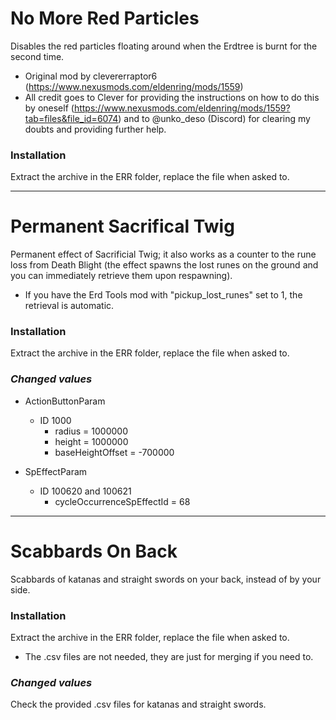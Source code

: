 # No More Red Particles
Disables the red particles floating around when the Erdtree is burnt for the second time.
- Original mod by clevererraptor6 (https://www.nexusmods.com/eldenring/mods/1559)
- All credit goes to Clever for providing the instructions on how to do this by oneself (https://www.nexusmods.com/eldenring/mods/1559?tab=files&file_id=6074) and to @unko_deso (Discord) for clearing my doubts and providing further help.

### Installation
Extract the archive in the ERR folder, replace the file when asked to.

----------

# Permanent Sacrifical Twig
Permanent effect of Sacrificial Twig; it also works as a counter to the rune loss from Death Blight (the effect spawns the lost runes on the ground and you can immediately retrieve them upon respawning).
- If you have the Erd Tools mod with "pickup_lost_runes" set to 1, the retrieval is automatic.

### Installation
Extract the archive in the ERR folder, replace the file when asked to.

### _Changed values_
- ActionButtonParam
  - ID 1000
    - radius = 1000000
    - height = 1000000
    - baseHeightOffset = -700000

- SpEffectParam
  - ID 100620 and 100621
    - cycleOccurrenceSpEffectId = 68

----------

# Scabbards On Back
Scabbards of katanas and straight swords on your back, instead of by your side.

### Installation
Extract the archive in the ERR folder, replace the file when asked to.
- The .csv files are not needed, they are just for merging if you need to.

### _Changed values_
Check the provided .csv files for katanas and straight swords.

